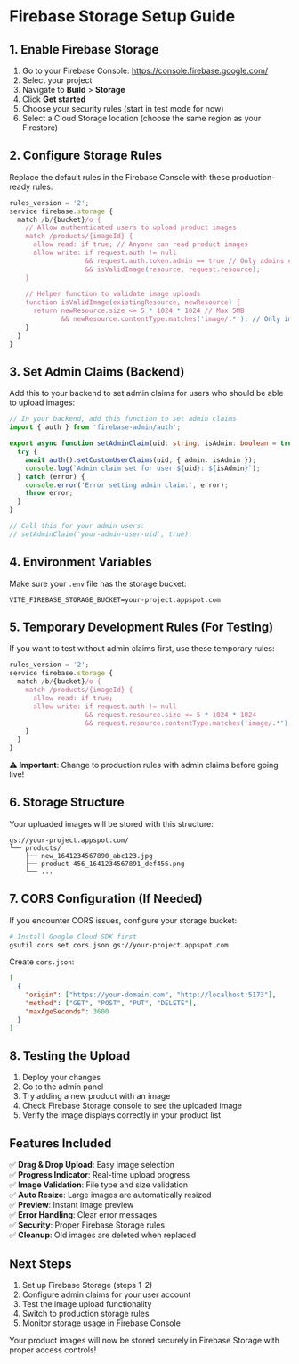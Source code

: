 # Firebase Storage Setup Guide

## 1. Enable Firebase Storage

1. Go to your Firebase Console: https://console.firebase.google.com/
2. Select your project
3. Navigate to **Build** > **Storage**
4. Click **Get started**
5. Choose your security rules (start in test mode for now)
6. Select a Cloud Storage location (choose the same region as your Firestore)

## 2. Configure Storage Rules

Replace the default rules in the Firebase Console with these production-ready rules:

```javascript
rules_version = '2';
service firebase.storage {
  match /b/{bucket}/o {
    // Allow authenticated users to upload product images
    match /products/{imageId} {
      allow read: if true; // Anyone can read product images
      allow write: if request.auth != null 
                   && request.auth.token.admin == true // Only admins can upload
                   && isValidImage(resource, request.resource);
    }
    
    // Helper function to validate image uploads
    function isValidImage(existingResource, newResource) {
      return newResource.size <= 5 * 1024 * 1024 // Max 5MB
             && newResource.contentType.matches('image/.*'); // Only images
    }
  }
}
```

## 3. Set Admin Claims (Backend)

Add this to your backend to set admin claims for users who should be able to upload images:

```typescript
// In your backend, add this function to set admin claims
import { auth } from 'firebase-admin/auth';

export async function setAdminClaim(uid: string, isAdmin: boolean = true) {
  try {
    await auth().setCustomUserClaims(uid, { admin: isAdmin });
    console.log(`Admin claim set for user ${uid}: ${isAdmin}`);
  } catch (error) {
    console.error('Error setting admin claim:', error);
    throw error;
  }
}

// Call this for your admin users:
// setAdminClaim('your-admin-user-uid', true);
```

## 4. Environment Variables

Make sure your `.env` file has the storage bucket:

```env
VITE_FIREBASE_STORAGE_BUCKET=your-project.appspot.com
```

## 5. Temporary Development Rules (For Testing)

If you want to test without admin claims first, use these temporary rules:

```javascript
rules_version = '2';
service firebase.storage {
  match /b/{bucket}/o {
    match /products/{imageId} {
      allow read: if true;
      allow write: if request.auth != null
                   && request.resource.size <= 5 * 1024 * 1024
                   && request.resource.contentType.matches('image/.*');
    }
  }
}
```

**⚠️ Important**: Change to production rules with admin claims before going live!

## 6. Storage Structure

Your uploaded images will be stored with this structure:

```
gs://your-project.appspot.com/
└── products/
    ├── new_1641234567890_abc123.jpg
    ├── product-456_1641234567891_def456.png
    └── ...
```

## 7. CORS Configuration (If Needed)

If you encounter CORS issues, configure your storage bucket:

```bash
# Install Google Cloud SDK first
gsutil cors set cors.json gs://your-project.appspot.com
```

Create `cors.json`:
```json
[
  {
    "origin": ["https://your-domain.com", "http://localhost:5173"],
    "method": ["GET", "POST", "PUT", "DELETE"],
    "maxAgeSeconds": 3600
  }
]
```

## 8. Testing the Upload

1. Deploy your changes
2. Go to the admin panel
3. Try adding a new product with an image
4. Check Firebase Storage console to see the uploaded image
5. Verify the image displays correctly in your product list

## Features Included

✅ **Drag & Drop Upload**: Easy image selection  
✅ **Progress Indicator**: Real-time upload progress  
✅ **Image Validation**: File type and size validation  
✅ **Auto Resize**: Large images are automatically resized  
✅ **Preview**: Instant image preview  
✅ **Error Handling**: Clear error messages  
✅ **Security**: Proper Firebase Storage rules  
✅ **Cleanup**: Old images are deleted when replaced  

## Next Steps

1. Set up Firebase Storage (steps 1-2)
2. Configure admin claims for your user account
3. Test the image upload functionality
4. Switch to production storage rules
5. Monitor storage usage in Firebase Console

Your product images will now be stored securely in Firebase Storage with proper access controls!
